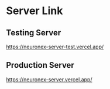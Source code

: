 # Server Link

## Testing Server

<https://neuronex-server-test.vercel.app/>

## Production Server

<https://neuronex-server.vercel.app/>
